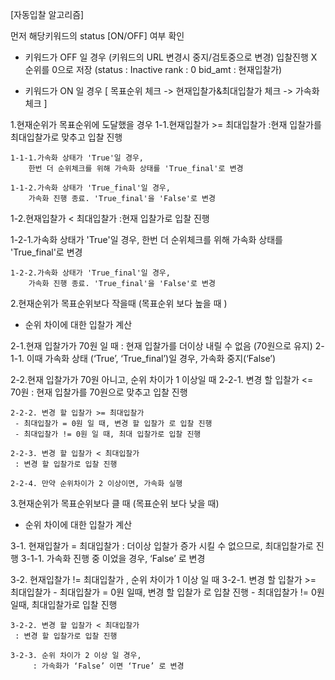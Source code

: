 [자동입찰 알고리즘]

먼저 해당키워드의 status [ON/OFF] 여부 확인
- 키워드가 OFF 일 경우 (키워드의 URL 변경시 중지/검토중으로 변경) 입찰진행 X
  순위를 0으로 저장
(status : Inactive
 rank : 0
 bid_amt : 현재입찰가)

- 키워드가 ON 일 경우
[ 목표순위 체크 -> 현재입찰가&최대입찰가 체크 -> 가속화 체크 ]

1.현재순위가 목표순위에 도달했을 경우
  1-1.현재입찰가 >= 최대입찰가
    :현재 입찰가를 최대입찰가로 맞추고 입찰 진행

    1-1-1.가속화 상태가 'True'일 경우,
        한번 더 순위체크를 위해 가속화 상태를 'True_final'로 변경

    1-1-2.가속화 상태가 'True_final'일 경우,
        가속화 진행 종료. 'True_final'을 'False'로 변경

  1-2.현재입찰가 < 최대입찰가
    :현재 입찰가로 입찰 진행

1-2-1.가속화 상태가 'True'일 경우,
        한번 더 순위체크를 위해 가속화 상태를 'True_final'로 변경

    1-2-2.가속화 상태가 'True_final'일 경우,
        가속화 진행 종료. 'True_final'을 'False'로 변경

2.현재순위가 목표순위보다 작을때 (목표순위 보다 높을 때 )
  - 순위 차이에 대한 입찰가 계산

  2-1.현재 입찰가가 70원 일 때
     : 현재 입찰가를 더이상 내릴 수 없음 (70원으로 유지)
     2-1-1. 이때 가속화 상태 (‘True’, ‘True_final’)일 경우, 가속화 중지(‘False’)

  2-2.현재 입찰가가 70원 아니고, 순위 차이가 1 이상일 때
    2-2-1. 변경 할 입찰가 <= 70원
	 : 현재 입찰가를 70원으로 맞추고 입찰 진행

    2-2-2. 변경 할 입찰가 >= 최대입찰가
	 - 최대입찰가 = 0원 일 때, 변경 할 입찰가 로 입찰 진행
	 - 최대입찰가 != 0원 일 때, 최대 입찰가로 입찰 진행

    2-2-3. 변경 할 입찰가 < 최대입찰가
	 : 변경 할 입찰가로 입찰 진행

    2-2-4. 만약 순위차이가 2 이상이면, 가속화 실행

3.현재순위가 목표순위보다 클 때 (목표순위 보다 낮을 때)
  - 순위 차이에 대한 입찰가 계산

  3-1. 현재입찰가 = 최대입찰가
    : 더이상 입찰가 증가 시킬 수 없으므로, 최대입찰가로 진행
    3-1-1. 가속화 진행 중 이었을 경우, ‘False’ 로 변경


  3-2. 현재입찰가 != 최대입찰가 , 순위 차이가 1 이상 일 때
    3-2-1. 변경 할 입찰가 >= 최대입찰가
         - 최대입찰가 = 0원 일때, 변경 할 입찰가 로 입찰 진행
         - 최대입찰가 != 0원 일때, 최대입찰가로 입찰 진행

    3-2-2. 변경 할 입찰가 < 최대입찰가
	 : 변경 할 입찰가로 입찰 진행

    3-2-3. 순위 차이가 2 이상 일 경우,
         : 가속화가 ‘False’ 이면 ‘True’ 로 변경
